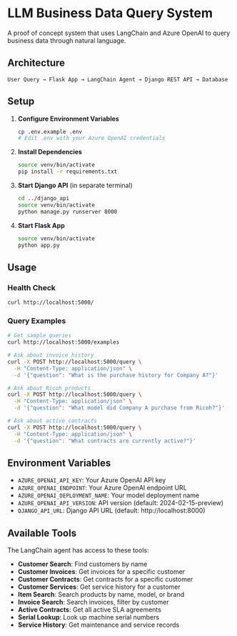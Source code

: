 # LLM Business Data Query System

A proof of concept system that uses LangChain and Azure OpenAI to query business data through natural language.

## Architecture

```
User Query → Flask App → LangChain Agent → Django REST API → Database
```

## Setup

1. **Configure Environment Variables**
   ```bash
   cp .env.example .env
   # Edit .env with your Azure OpenAI credentials
   ```

2. **Install Dependencies**
   ```bash
   source venv/bin/activate
   pip install -r requirements.txt
   ```

3. **Start Django API** (in separate terminal)
   ```bash
   cd ../django_api
   source venv/bin/activate
   python manage.py runserver 8000
   ```

4. **Start Flask App**
   ```bash
   source venv/bin/activate
   python app.py
   ```

## Usage

### Health Check
```bash
curl http://localhost:5000/
```

### Query Examples
```bash
# Get sample queries
curl http://localhost:5000/examples

# Ask about invoice history
curl -X POST http://localhost:5000/query \
  -H "Content-Type: application/json" \
  -d '{"question": "What is the purchase history for Company A?"}'

# Ask about Ricoh products
curl -X POST http://localhost:5000/query \
  -H "Content-Type: application/json" \
  -d '{"question": "What model did Company A purchase from Ricoh?"}'

# Ask about active contracts
curl -X POST http://localhost:5000/query \
  -H "Content-Type: application/json" \
  -d '{"question": "What contracts are currently active?"}'
```

## Environment Variables

- `AZURE_OPENAI_API_KEY`: Your Azure OpenAI API key
- `AZURE_OPENAI_ENDPOINT`: Your Azure OpenAI endpoint URL
- `AZURE_OPENAI_DEPLOYMENT_NAME`: Your model deployment name
- `AZURE_OPENAI_API_VERSION`: API version (default: 2024-02-15-preview)
- `DJANGO_API_URL`: Django API URL (default: http://localhost:8000)

## Available Tools

The LangChain agent has access to these tools:
- **Customer Search**: Find customers by name
- **Customer Invoices**: Get invoices for a specific customer
- **Customer Contracts**: Get contracts for a specific customer
- **Customer Services**: Get service history for a customer
- **Item Search**: Search products by name, model, or brand
- **Invoice Search**: Search invoices, filter by customer
- **Active Contracts**: Get all active SLA agreements
- **Serial Lookup**: Look up machine serial numbers
- **Service History**: Get maintenance and service records
